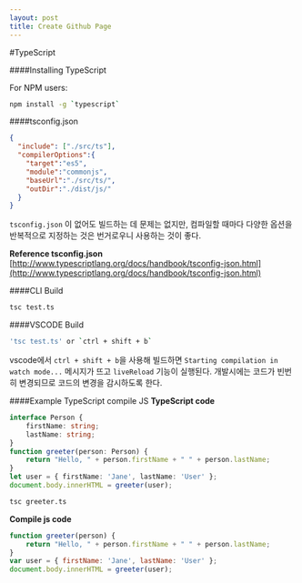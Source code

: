 ```yaml
---
layout: post
title: Create Github Page
---
```


#TypeScript

####Installing TypeScript

For NPM users:
```Bash
npm install -g `typescript`
```

####tsconfig.json

```json
{
  "include": ["./src/ts"],
  "compilerOptions":{
    "target":"es5",
    "module":"commonjs",
    "baseUrl":"./src/ts/",
    "outDir":"./dist/js/"
  }
}
```
`tsconfig.json` 이 없어도 빌드하는 데 문제는 없지만, 컴파일할 때마다 다양한 옵션을 반복적으로 지정하는 것은 번거로우니 사용하는 것이 좋다.

**Reference tsconfig.json**
[http://www.typescriptlang.org/docs/handbook/tsconfig-json.html](http://www.typescriptlang.org/docs/handbook/tsconfig-json.html)

####CLI Build
```Bash
tsc test.ts
```
####VSCODE Build
```Bash
'tsc test.ts' or `ctrl + shift + b`
```
vscode에서 `ctrl + shift + b`을 사용해 빌드하면
`Starting compilation in watch mode...` 메시지가 뜨고 `liveReload` 기능이 실행된다. 개발시에는 코드가 빈번히 변경되므로 코드의 변경을 감시하도록 한다.

####Example TypeScript compile JS
**TypeScript code**
```TypeScript
interface Person {
    firstName: string;
    lastName: string;
}
function greeter(person: Person) {
    return "Hello, " + person.firstName + " " + person.lastName;
}
let user = { firstName: 'Jane', lastName: 'User' };
document.body.innerHTML = greeter(user);
```
```Bash
tsc greeter.ts
```

**Compile js code**
```js
function greeter(person) {
    return "Hello, " + person.firstName + " " + person.lastName;
}
var user = { firstName: 'Jane', lastName: 'User' };
document.body.innerHTML = greeter(user);
```
